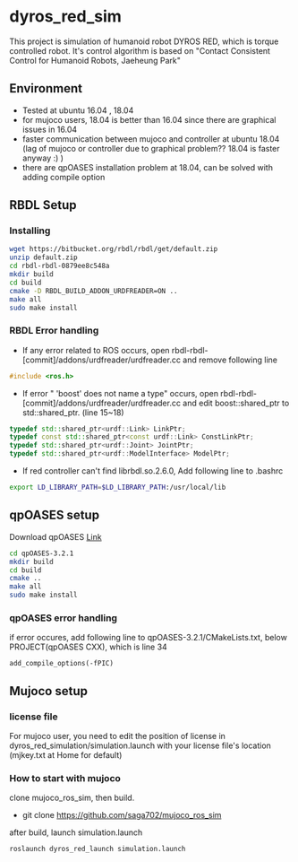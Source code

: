 # dyros_red_sim
This project is simulation of humanoid robot DYROS RED, which is torque controlled robot. It's control algorithm is based on 
"Contact Consistent Control for Humanoid Robots, Jaeheung Park"


## Environment 
* Tested at ubuntu 16.04 , 18.04
* for mujoco users, 18.04 is better than 16.04 since there are graphical issues in 16.04
* faster communication between mujoco and controller at ubuntu 18.04 (lag of mujoco or controller due to graphical problem?? 18.04 is faster anyway :) )
* there are qpOASES installation problem at 18.04, can be solved with adding compile option


## RBDL Setup 

### Installing
```sh
wget https://bitbucket.org/rbdl/rbdl/get/default.zip
unzip default.zip
cd rbdl-rbdl-0879ee8c548a
mkdir build
cd build
cmake -D RBDL_BUILD_ADDON_URDFREADER=ON ..
make all
sudo make install
```

### RBDL Error handling
* If any error related to ROS occurs, open rbdl-rbdl-[commit]/addons/urdfreader/urdfreader.cc and remove following line
```cpp
#include <ros.h>
```
* If error " 'boost' does not name a type" occurs, open rbdl-rbdl-[commit]/addons/urdfreader/urdfreader.cc and edit boost::shared_ptr to std::shared_ptr. (line 15~18)
```cpp
typedef std::shared_ptr<urdf::Link> LinkPtr;
typedef const std::shared_ptr<const urdf::Link> ConstLinkPtr;
typedef std::shared_ptr<urdf::Joint> JointPtr;
typedef std::shared_ptr<urdf::ModelInterface> ModelPtr;
```

* If red controller can't find librbdl.so.2.6.0, Add following line to .bashrc 
```sh
export LD_LIBRARY_PATH=$LD_LIBRARY_PATH:/usr/local/lib
```


## qpOASES setup
Download qpOASES [Link](http://www.qpoases.org/go/release) 
```sh
cd qpOASES-3.2.1
mkdir build
cd build
cmake ..
make all
sudo make install
```

### qpOASES error handling
if error occures, add following line to qpOASES-3.2.1/CMakeLists.txt, below PROJECT(qpOASES CXX), which is line 34

```
add_compile_options(-fPIC)
```


## Mujoco setup

### license file 
For mujoco user, you need to edit the position of license in dyros_red_simulation/simulation.launch with your license file's location
(mjkey.txt at Home for default)

### How to start with mujoco ###
clone mujoco_ros_sim, then build. 
* git clone https://github.com/saga702/mujoco_ros_sim

after build, launch simulation.launch 
```sh
roslaunch dyros_red_launch simulation.launch 
```
